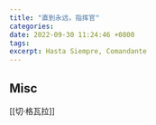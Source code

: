 ```yaml
---
title: "直到永远，指挥官"
categories: 
date: 2022-09-30 11:24:46 +0800
tags: 
excerpt: Hasta Siempre, Comandante
---
```








## Misc

[[切·格瓦拉]]


